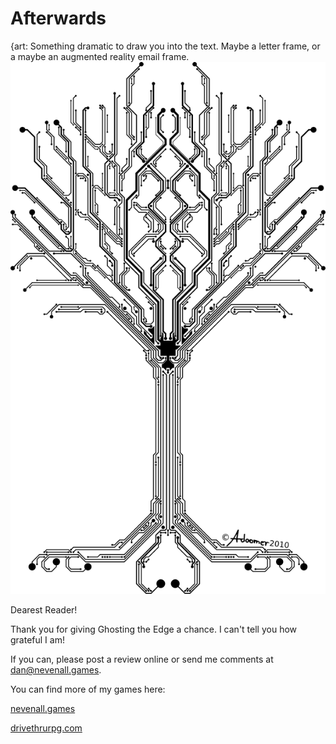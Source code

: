 # Afterwards

{art: Something dramatic to draw you into the text. Maybe a letter frame, or a maybe an augmented reality email frame.
![Tree of Life by Doomer from DeviantArt](Graphics/tree_of_digital_life_by_adoomer-d35ytew.png)

Dearest Reader!

Thank you for giving Ghosting the Edge a chance. I can't tell you how grateful I am!

If you can, please post a review online or send me comments at [dan@nevenall.games](mailto:dan@nevenall.games?subject=Ghosting%20the%20Edge).

You can find more of my games here:

[nevenall.games](http://nevenall.games)

[drivethrurpg.com](http://drivethrurpg.com)

